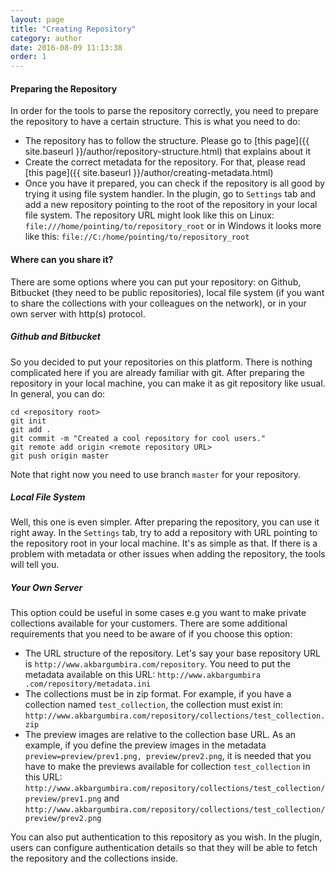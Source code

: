 ```yaml
---
layout: page
title: "Creating Repository"
category: author
date: 2016-08-09 11:13:38
order: 1
---
```

#### Preparing the Repository
In order for the tools to parse the repository correctly, you need to prepare
 the repository to have a certain structure. This is what you need to do:
  
  * The repository has to follow the structure. Please go to [this page]({{ 
  site.baseurl }}/author/repository-structure.html) that explains about it
  * Create the correct metadata for the repository. For that, please read 
  [this page]({{ site.baseurl }}/author/creating-metadata.html)
  * Once you have it prepared, you can check if the repository is all good by
   trying it using file system handler. In the plugin, go to ```Settings``` 
   tab and add a new repository pointing to the root of the repository in 
   your local file system. The repository URL might look like 
   this on Linux: ```file:///home/pointing/to/repository_root``` or in Windows
    it looks more like this: ```file://C:/home/pointing/to/repository_root```

#### Where can you  share it?
There are some options where you can put your repository: on Github, 
Bitbucket (they need to be public repositories), local file system 
(if you want to share the collections with your colleagues on the network), 
or in your own server with http(s) protocol.

##### Github and Bitbucket
So you decided to put your repositories on this platform. There is nothing 
complicated here if you are already familiar with git. After preparing the 
repository in your local machine, you can make it as git repository like 
usual. In general, you can do:

```
cd <repository root>
git init
git add .
git commit -m "Created a cool repository for cool users."
git remote add origin <remote repository URL>
git push origin master
```

Note that right now you need to use branch ```master``` for your repository.

##### Local File System
Well, this one is even simpler. After preparing the repository, you can use 
it right away. In the ```Settings``` tab, try to add a repository with URL 
pointing to the repository root in your local machine. It's as simple as that. If there is a problem with metadata or other issues when adding the 
repository, the tools will tell you.

##### Your Own Server
This option could be useful in some cases e.g you want to make private 
collections available for your customers. There are some additional 
requirements that you need to be aware of if you choose this option:

  * The URL structure of the repository. Let's say your base repository URL 
  is ```http://www.akbargumbira.com/repository```. You need to put the 
  metadata available on this URL: ```http://www.akbargumbira
  .com/repository/metadata.ini```
  * The collections must be in zip format. For example, if you have a 
  collection named ```test_collection```, the collection must exist in: 
  ```http://www.akbargumbira.com/repository/collections/test_collection.zip```
  * The preview images are relative to the collection base URL. As an example,
   if you define the preview images in the metadata ```preview=preview/prev1.png, preview/prev2.png```, it is needed that you have to make the previews 
  available for collection ```test_collection``` in this URL: ```http://www.akbargumbira.com/repository/collections/test_collection/preview/prev1.png``` and ```http://www.akbargumbira.com/repository/collections/test_collection/preview/prev2.png```

You can also put authentication to this repository as you wish. In the 
plugin, users can configure authentication details so that they will be able 
to fetch the repository and the collections inside.


